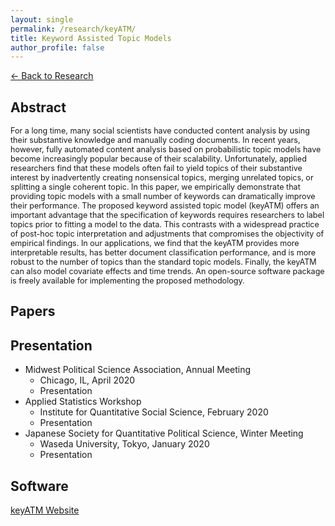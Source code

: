 ```yaml
---
layout: single
permalink: /research/keyATM/
title: Keyword Assisted Topic Models
author_profile: false
---
```

[← Back to Research](/research/)

## Abstract
<span style="font-size: 0.9em">
For a long time, many social scientists have conducted content analysis by using their substantive knowledge and manually coding documents. In recent years, however, fully automated content analysis based on probabilistic topic models have become increasingly popular because of their scalability. Unfortunately, applied researchers find that these models often fail to yield topics of their substantive interest by inadvertently creating nonsensical topics, merging unrelated topics, or splitting a single coherent topic.  In this paper, we empirically demonstrate that providing topic models with a small number of keywords can dramatically improve their performance.  The proposed keyword assisted topic model (keyATM) offers an important advantage that the specification of keywords requires researchers to label topics prior to fitting a model to the data.  This contrasts with a widespread practice of post-hoc topic interpretation and adjustments that compromises the objectivity of empirical findings.  In our applications, we find that the keyATM provides more interpretable results, has better document classification performance, and is more robust to the number of topics than the standard topic models. Finally, the keyATM can also model covariate effects and time trends.  An open-source software package is freely available for implementing the proposed methodology.
</span>

## Papers

## Presentation
* Midwest Political Science Association, Annual Meeting
  * Chicago, IL, April 2020
  * Presentation
* Applied Statistics Workshop
	* Institute for Quantitative Social Science, February 2020
	* Presentation
* Japanese Society for Quantitative Political Science, Winter Meeting
	* Waseda University, Tokyo, January 2020 
	* Presentation

## Software
[keyATM Website](https://keyatm.github.io/keyATM/)

